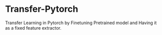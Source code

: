 # Transfer-Pytorch
Transfer Learning in Pytorch by Finetuning Pretrained model and Having it as a fixed feature extractor. 
